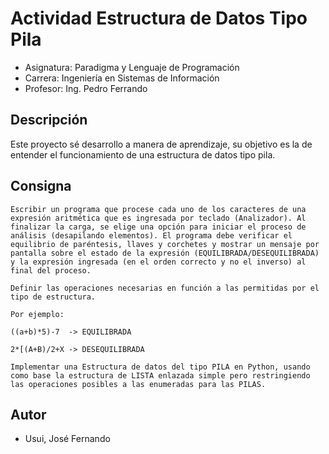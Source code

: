 # Actividad Estructura de Datos Tipo Pila

- Asignatura: Paradigma y Lenguaje de Programación
- Carrera: Ingeniería en Sistemas de Información
- Profesor: Ing. Pedro Ferrando

## Descripción
Este proyecto sé desarrollo a manera de aprendizaje, su objetivo es la de entender el funcionamiento de una estructura de datos tipo pila.

## Consigna

```
Escribir un programa que procese cada uno de los caracteres de una expresión aritmética que es ingresada por teclado (Analizador). Al finalizar la carga, se elige una opción para iniciar el proceso de análisis (desapilando elementos). El programa debe verificar el equilibrio de paréntesis, llaves y corchetes y mostrar un mensaje por pantalla sobre el estado de la expresión (EQUILIBRADA/DESEQUILIBRADA) y la expresión ingresada (en el orden correcto y no el inverso) al final del proceso. 

Definir las operaciones necesarias en función a las permitidas por el tipo de estructura.

Por ejemplo: 

((a+b)*5)-7  -> EQUILIBRADA

2*[(A+B)/2+X -> DESEQUILIBRADA

Implementar una Estructura de datos del tipo PILA en Python, usando como base la estructura de LISTA enlazada simple pero restringiendo las operaciones posibles a las enumeradas para las PILAS.
```

## Autor
- Usui, José Fernando